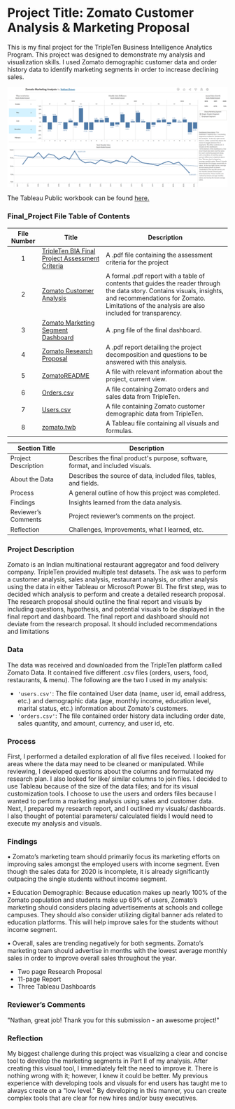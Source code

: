 ﻿# Project Title: Zomato Customer Analysis & Marketing Proposal

This is my final project for the TripleTen Business Intelligence Analytics Program. This project was designed to demonstrate my analysis and visualization skills. I used Zomato demographic customer data and order history data to identify marketing segments in order to increase declining sales.

[<img src="https://github.com/nbrown5071/Data_projects_TripleTen/blob/main/Final_Project/Zomato%20Marketing%20Segment%20Dashboard.png" alt="Zomato Marketing Analysis Dashboard">](https://public.tableau.com/views/zomato_17372380991730/MarketingDashboard?:language=en-US&:sid=&:redirect=auth&:display_count=n&:origin=viz_share_link)

The Tableau Public workbook can be found <a href='https://public.tableau.com/views/zomato_17372380991730/MarketingDashboard?:language=en-US&:sid=&:redirect=auth&:display_count=n&:origin=viz_share_link'><u>here</u>.</a>

### Final_Project File Table of Contents
| File Number | Title | Description |
| :-----------: | ----------- |----------- |
| 1 | [TripleTen BIA Final Project Assessment Criteria](https://github.com/nbrown5071/Data_projects_TripleTen/blob/main/Final_Project/TripleTen%20BIA%20Final%20Project%20Assessment%20Criteria.pdf) | A .pdf file containing the assessment criteria for the project | 
| 2 | [Zomato Customer Analysis](https://github.com/nbrown5071/Data_projects_TripleTen/blob/main/Final_Project/Zomato%20Customer%20Analysis.pdf) | A formal .pdf report with a table of contents that guides the reader through the data story. Contains visuals, insights, and recommendations for Zomato. Limitations of the analysis are also included for transparency. |
| 3 | [Zomato Marketing Segment Dashboard](https://github.com/nbrown5071/Data_projects_TripleTen/blob/main/Final_Project/Zomato%20Marketing%20Segment%20Dashboard.png) | A .png file of the final dashboard. |
| 4 | [Zomato Research Proposal](https://github.com/nbrown5071/Data_projects_TripleTen/blob/main/Final_Project/Zomato%20Research%20Proposal.pdf) | A .pdf report detailing the project decomposition and questions to be answered with this analysis. | 
| 5 | [ZomatoREADME](https://github.com/nbrown5071/Data_projects_TripleTen/blob/main/Final_Project/ZomatoREADME.md) | A file with relevant information about the project, current view. | 
| 6 | [Orders.csv](https://github.com/nbrown5071/Data_projects_TripleTen/blob/main/Final_Project/orders.csv) | A file containing Zomato orders and sales data from TripleTen. |
| 7 | [Users.csv](https://github.com/nbrown5071/Data_projects_TripleTen/blob/main/Final_Project/users.csv) | A file containing Zomato customer demographic data from TripleTen. |
| 8 | [zomato.twb](https://github.com/nbrown5071/Data_projects_TripleTen/blob/main/Final_Project/zomato.twb) | A Tableau file containing all visuals and formulas. | 



| Section Title | Description |
| ----------- |----------- |
| Project Description | Describes the final product's purpose, software, format, and included visuals. |
| About the Data | Describes the source of data, included files, tables, and fields. |
| Process | A general outline of how this project was completed. |
| Findings | Insights learned from the data analysis. |
| Reviewer’s Comments | Project reviewer’s comments on the project. |
| Reflection | Challenges, Improvements, what I learned, etc. | 

### Project Description 
Zomato is an Indian multinational restaurant aggregator and food delivery company. TripleTen provided multiple test datasets. The ask was to perform a customer analysis, sales analysis, restaurant analysis, or other analysis using the data in either Tableau or Microsoft Power BI. The first step, was to decided which analysis to perform and create a detailed research proposal. The research proposal should outline the final report and visuals by including questions, hypothesis, and potential visuals to be displayed in the final report and dashboard. The final report and dashboard should not deviate from the research proposal. It should included recommendations and limitations

### Data
The data was received and downloaded from the TripleTen platform called Zomato Data. It contained five different .csv files (orders, users, food, restaurants, & menu). The following are the two I used in my analysis:
- `'users.csv'`: The file contained User data (name, user id, email address, etc.) and demographic data (age, monthly income, education level, marital status, etc.) information about Zomato's customers.
- `'orders.csv'`: The file contained order history data including order date, sales quantity, and amount, currency, and user id, etc.

### Process
First, I performed a detailed exploration of all five files received. I looked for areas where the data may need to be cleaned or manipulated. While reviewing, I developed questions about the columns and formulated my research plan. I also looked for like/ similar columns to join files. I decided to use Tableau because of the size of the data files; and for its visual customization tools. I choose to use the users and orders files because I wanted to perform a marketing analysis using sales and customer data. Next, I prepared my research report, and I outlined my visuals/ dashboards. I also thought of potential parameters/ calculated fields I would need to execute my analysis and visuals. 

### Findings
• Zomato’s marketing team should primarily focus its marketing efforts on improving sales amongst the employed users with income segment. Even though the sales data for 2020 is incomplete, it is already significantly outpacing the single students without income segment.

• Education Demographic: Because education makes up nearly 100% of the Zomato population and students make up 69% of users, Zomato’s marketing should considers placing advertisements at schools and college campuses. They should also consider utilizing digital banner ads related to education platforms. This will help improve sales for the students without income segment.

• Overall, sales are trending negatively for both segments. Zomato’s marketing team should advertise in months with the lowest average monthly sales in order to improve overall sales throughout the year.
  - Two page Research Proposal
  - 11-page Report
  - Three Tableau Dashboards

### Reviewer’s Comments
"Nathan, great job! Thank you for this submission - an awesome project!"

### Reflection
My biggest challenge during this project was visualizing a clear and concise tool to develop the marketing segments in Part II of my analysis. After creating this visual tool, I immediately felt the need to improve it. There is nothing wrong with it; however, I knew it could be better. My previous experience with developing tools and visuals for end users has taught me to always create on a "low level." By developing in this manner, you can create complex tools that are clear for new hires and/or busy executives.
